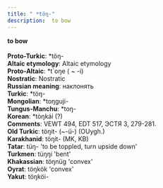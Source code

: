 ```yaml
---
title: " *töŋ-"
description:  to bow
---
```

<strong> to bow</strong><br><br>
<strong>Proto-Turkic</strong>:  *töŋ-<br>
<strong>Altaic etymology</strong>:  Altaic etymology<br>
<strong> Proto-Altaic</strong>:  *t`oŋe ( ~ -i)<br>
<strong>Nostratic</strong>:  Nostratic<br>
<strong>Russian meaning</strong>:  наклонять<br>
<strong>Turkic</strong>:  *töŋ-<br>
<strong>Mongolian</strong>:  *toŋguji-<br>
<strong>Tungus-Manchu</strong>:  *toŋ-<br>
<strong>Korean</strong>:  *tòŋkái (?)<br>
<strong>Comments</strong>:  VEWT 494, EDT 517, ЭСТЯ 3, 279-281.<br>
<strong>Old Turkic</strong>:  töŋit- (~-ü-) (OUygh.)<br>
<strong>Karakhanid</strong>:  töŋit- (MK, KB)<br>
<strong>Tatar</strong>:  tüŋ- 'to be toppled, turn upside down'<br>
<strong>Turkmen</strong>:  tüŋŋi 'bent'<br>
<strong>Khakassian</strong>:  töŋnüg 'convex'<br>
<strong>Oyrat</strong>:  töŋkök 'convex'<br>
<strong>Yakut</strong>:  töŋköi-<br>



